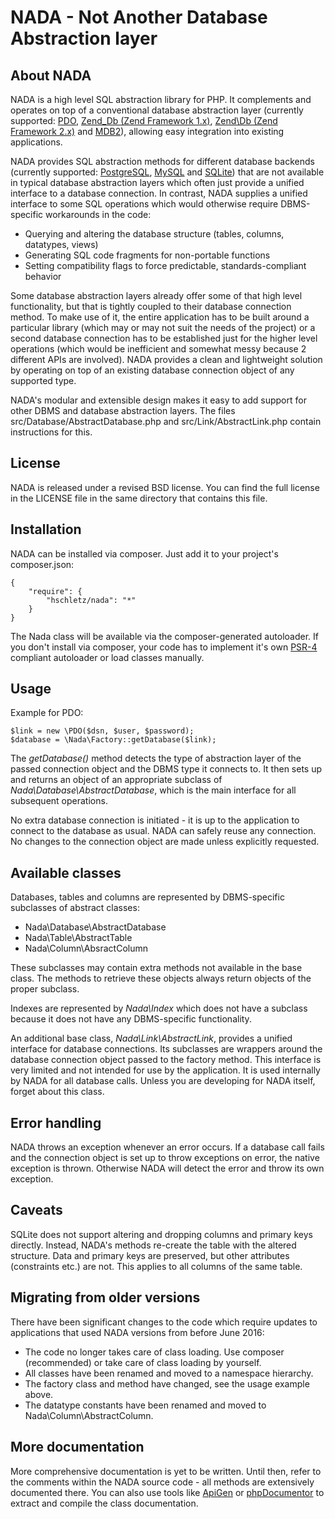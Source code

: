 NADA - Not Another Database Abstraction layer
=============================================

About NADA
----------

NADA is a high level SQL abstraction library for PHP. It complements and
operates on top of a conventional database abstraction layer (currently
supported: [PDO](http://php.net/manual/en/book.pdo.php),
[Zend_Db (Zend Framework 1.x)](http://framework.zend.com),
[Zend\Db (Zend Framework 2.x)](http://framework.zend.com) and
[MDB2](http://pear.php.net/package/MDB2)), allowing easy integration into
existing applications.

NADA provides SQL abstraction methods for different database backends (currently
supported: [PostgreSQL](http://postgresql.org), [MySQL](http://mysql.org) and
[SQLite](http://sqlite.org/)) that are not available in typical database
abstraction layers which often just provide a unified interface to a database
connection. In contrast, NADA supplies a unified interface to some SQL
operations which would otherwise require DBMS-specific workarounds in the code:

- Querying and altering the database structure (tables, columns, datatypes,
  views)
- Generating SQL code fragments for non-portable functions
- Setting compatibility flags to force predictable, standards-compliant behavior

Some database abstraction layers already offer some of that high level
functionality, but that is tightly coupled to their database connection method.
To make use of it, the entire application has to be built around a particular
library (which may or may not suit the needs of the project) or a second
database connection has to be established just for the higher level operations
(which would be inefficient and somewhat messy because 2 different APIs are
involved). NADA provides a clean and lightweight solution by operating on top
of an existing database connection object of any supported type.

NADA's modular and extensible design makes it easy to add support for other DBMS
and database abstraction layers. The files src/Database/AbstractDatabase.php and
src/Link/AbstractLink.php contain instructions for this.


License
-------

NADA is released under a revised BSD license. You can find the full license in
the LICENSE file in the same directory that contains this file.


Installation
------------

NADA can be installed via composer. Just add it to your project's composer.json:

    {
        "require": {
            "hschletz/nada": "*"
        }
    }

The Nada class will be available via the composer-generated autoloader. If you
don't install via composer, your code has to implement it's own
[PSR-4](http://www.php-fig.org/psr/psr-4/) compliant autoloader or load classes
manually.


Usage
-----

Example for PDO:

    $link = new \PDO($dsn, $user, $password);
    $database = \Nada\Factory::getDatabase($link);

The *getDatabase()* method detects the type of abstraction layer of the passed
connection object and the DBMS type it connects to. It then sets up and returns
an object of an appropriate subclass of *Nada\Database\AbstractDatabase*, which
is the main interface for all subsequent operations.

No extra database connection is initiated - it is up to the application to
connect to the database as usual. NADA can safely reuse any connection. No
changes to the connection object are made unless explicitly requested.


Available classes
-----------------

Databases, tables and columns are represented by DBMS-specific subclasses of
abstract classes:

- Nada\Database\AbstractDatabase
- Nada\Table\AbstractTable
- Nada\Column\AbsractColumn

These subclasses may contain extra methods not available in the base class. The
methods to retrieve these objects always return objects of the proper subclass.

Indexes are represented by *Nada\Index* which does not have a subclass because
it does not have any DBMS-specific functionality.

An additional base class, *Nada\Link\AbstractLink*, provides a unified interface
for database connections. Its subclasses are wrappers around the database
connection object passed to the factory method. This interface is very limited
and not intended for use by the application. It is used internally by NADA for
all database calls. Unless you are developing for NADA itself, forget about this
class.


Error handling
--------------

NADA throws an exception whenever an error occurs. If a database call fails and
the connection object is set up to throw exceptions on error, the native
exception is thrown. Otherwise NADA will detect the error and throw its own
exception.


Caveats
-------

SQLite does not support altering and dropping columns and primary keys directly.
Instead, NADA's methods re-create the table with the altered structure. Data and
primary keys are preserved, but other attributes (constraints etc.) are not.
This applies to all columns of the same table.


Migrating from older versions
-----------------------------

There have been significant changes to the code which require updates to
applications that used NADA versions from before June 2016:

- The code no longer takes care of class loading. Use composer (recommended) or
  take care of class loading by yourself.
- All classes have been renamed and moved to a namespace hierarchy.
- The factory class and method have changed, see the usage example above.
- The datatype constants have been renamed and moved to
  Nada\Column\AbstractColumn.


More documentation
------------------


More comprehensive documentation is yet to be written. Until then, refer to the
comments within the NADA source code - all methods are extensively documented
there. You can also use tools like [ApiGen](http://apigen.org) or
[phpDocumentor](http://www.phpdoc.org/) to extract and compile the class
documentation.
